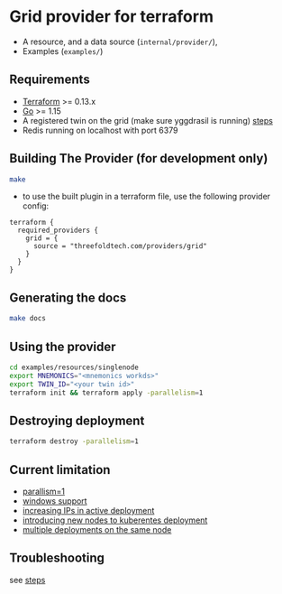 # Grid provider for terraform
 - A resource, and a data source (`internal/provider/`),
 - Examples (`examples/`) 
## Requirements

-	[Terraform](https://www.terraform.io/downloads.html) >= 0.13.x
-	[Go](https://golang.org/doc/install) >= 1.15
-   A registered twin on the grid (make sure yggdrasil is running) [steps](https://github.com/threefoldtech/TFGRID/blob/development/wiki/tfgrid_substrate/substrate/grid_substrate_getting_started.md)
-   Redis running on localhost with port 6379

## Building The Provider (for development only)

```bash
make
```

- to use the built plugin in a terraform file, use the following provider config:
```
terraform {
  required_providers {
    grid = {
      source = "threefoldtech.com/providers/grid"
    }
  }
}
```
## Generating the docs
```bash
make docs
```

## Using the provider
```bash
cd examples/resources/singlenode
export MNEMONICS="<mnemonics workds>"
export TWIN_ID="<your twin id>"
terraform init && terraform apply -parallelism=1
```
## Destroying deployment
```bash
terraform destroy -parallelism=1
```
## Current limitation

- [parallism=1](https://github.com/threefoldtech/terraform-provider-grid/issues/12)
- [windows  support](https://github.com/threefoldtech/terraform-provider-grid/issues/9)
- [increasing IPs in active deployment](https://github.com/threefoldtech/terraform-provider-grid/issues/15)
- [introducing new nodes to kuberentes deployment](https://github.com/threefoldtech/terraform-provider-grid/issues/13)
- [multiple deployments on the same node](https://github.com/threefoldtech/terraform-provider-grid/issues/11)

## Troubleshooting

see [steps](https://github.com/threefoldtech/terraform-provider-grid/blob/development/TROUBLESHOOTING.md)
